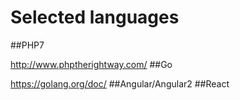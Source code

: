 Selected languages
===========================

##PHP7

http://www.phptherightway.com/
##Go

https://golang.org/doc/
##Angular/Angular2
##React
